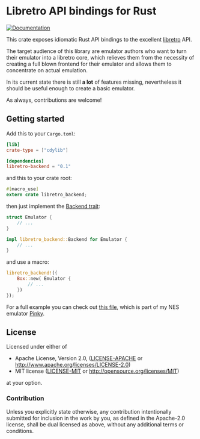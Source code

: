# Libretro API bindings for Rust

[![Documentation](https://docs.rs/libretro-backend/badge.svg)](https://docs.rs/libretro-backend/*/libretro_backend/)

This crate exposes idiomatic Rust API bindings to the excellent [libretro] API.

The target audience of this library are emulator authors who want to turn
their emulator into a libretro core, which relieves them from the necessity of
creating a full blown frontend for their emulator and allows them to concentrate
on actual emulation.

In its current state there is still **a lot** of features missing, nevertheless
it should be useful enough to create a basic emulator.

As always, contributions are welcome!

[libretro]: http://www.libretro.com/index.php/api/

## Getting started

Add this to your `Cargo.toml`:

```toml
[lib]
crate-type = ["cdylib"]

[dependencies]
libretro-backend = "0.1"
```

and this to your crate root:

```rust
#[macro_use]
extern crate libretro_backend;
```

then just implement the [Backend trait]:

```rust
struct Emulator {
    // ...
}

impl libretro_backend::Backend for Emulator {
    // ...
}
```

and use a macro:

```rust
libretro_backend!({
    Box::new( Emulator {
        // ...
    })
});
```

For a full example you can check out [this file], which is part of my NES
emulator [Pinky].

[Backend trait]: https://docs.rs/libretro-backend/*/libretro_backend/trait.Backend.html
[this file]: https://github.com/koute/pinky/blob/master/pinky-libretro/src/lib.rs
[Pinky]: https://github.com/koute/pinky

## License

Licensed under either of

 * Apache License, Version 2.0, ([LICENSE-APACHE](LICENSE-APACHE) or http://www.apache.org/licenses/LICENSE-2.0)
 * MIT license ([LICENSE-MIT](LICENSE-MIT) or http://opensource.org/licenses/MIT)

at your option.

### Contribution

Unless you explicitly state otherwise, any contribution intentionally submitted
for inclusion in the work by you, as defined in the Apache-2.0 license, shall be dual licensed as above, without any
additional terms or conditions.
